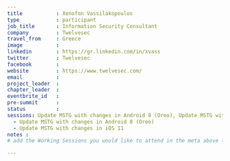 ```yaml
---
title           : Xenofon Vassilakopoulos
type            : participant
job_title       : Information Security Consultant
company         : Twelvesec
travel_from     : Greece
image           : 
linkedin        : https://gr.linkedin.com/in/xvass
twitter         : Twelvesec
facebook        :
website         : https://www.twelvesec.com/
email           : 
project_leader  :
chapter_leader  :
eventbrite_id   :
pre-summit      :
status          :
sessions: Update MSTG with changes in Android 8 (Oreo), Update MSTG with changes in iOS 11
  - Update MSTG with changes in Android 8 (Oreo)
  - Update MSTG with changes in iOS 11
notes :
# add the Working Sessions you would like to attend in the meta above (use the session's title) e.g. sessions (one per line): -Security Playbooks Diagrams -Hackathon Daily Sessions

---
```


<!-- put more details about participant here -->
